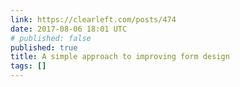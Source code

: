 ```yaml
---
link: https://clearleft.com/posts/474
date: 2017-08-06 18:01 UTC
# published: false
published: true
title: A simple approach to improving form design
tags: []
---
```



